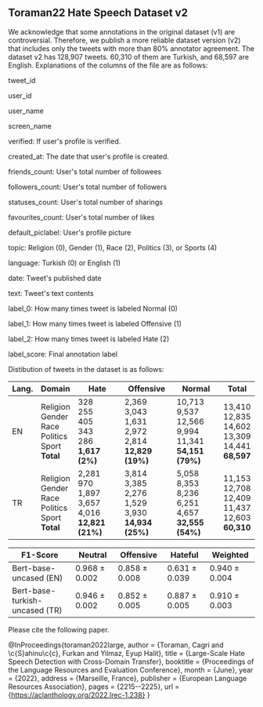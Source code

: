 ## Toraman22 Hate Speech Dataset v2 

We acknowledge that some annotations in the original dataset (v1) are controversial. Therefore, we publish a more reliable dataset version (v2) that includes only the tweets with more than 80% annotator agreement. The dataset v2 has 128,907 tweets. 60,310 of them are Turkish, and 68,597 are English. Explanations of the columns of the file are as follows:

tweet_id

user_id	

user_name	

screen_name

verified: If user's profile is verified.	

created_at: The date that user's profile is created.	

friends_count: User's total number of followees	

followers_count: User's total number of followers	

statuses_count: User's total number of sharings	

favourites_count: User's total number of likes	

default_piclabel: User's profile picture	

topic: Religion (0), Gender (1), Race (2), Politics (3), or Sports (4)

language: Turkish (0) or English (1)	

date: Tweet's published date	

text: Tweet's text contents

label_0: How many times tweet is labeled Normal (0)

label_1: How many times tweet is labeled Offensive (1)

label_2: How many times tweet is labeled Hate (2)	

label_score: Final annotation label

Distibution of tweets in the dataset is as follows:

| Lang. | Domain | Hate | Offensive | Normal | Total |
|----------|----------|----------|----------|----------|----------|
| EN | Religion<br>Gender<br>Race<br>Politics<br>Sport <br>  **Total**| 328<br>255<br>405<br>343<br>286 <br> **1,617 (2%)**| 2,369<br>3,043<br>1,631<br>2,972<br>2,814 <br> **12,829 (19%)** | 10,713<br>9,537<br>12,566<br>9,994<br>11,341 <br> **54,151 (79%)** | 13,410<br>12,835<br>14,602<br>13,309<br>14,441 <br> **68,597**
| TR | Religion<br>Gender<br>Race<br>Politics<br>Sport <br> **Total**| 2,281<br>970<br>1,897<br>3,657<br>4,016 <br> **12,821 (21%)**| 3,814<br>3,385<br>2,276<br>1,529<br>3,930 <br>  **14,934 (25%)** | 5,058<br>8,353<br>8,236<br>6,251<br>4,657 <br> **32,555 (54%)**| 11,153<br>12,708<br>12,409<br>11,437<br>12,603 <br> **60,310**


| F1-Score | Neutral | Offensive | Hateful | Weighted |
| ------------- | ------------- | ------------- | ------------- | ------------- |
| Bert-base-uncased (EN) | 0.968 ± 0.002 | 0.858 ± 0.008 | 0.631 ±  0.039 | 0.940 ± 0.004 |
| Bert-base-turkish-uncased (TR) | 0.946 ± 0.002 | 0.852 ± 0.005 | 0.887 ± 0.005 | 0.910 ± 0.003 |


Please cite the following paper.

@InProceedings{toraman2022large,
  author    = {Toraman, Cagri  and  \c{S}ahinu\c{c}, Furkan and Yilmaz, Eyup Halit},
  title     = {Large-Scale Hate Speech Detection with Cross-Domain Transfer},
  booktitle = {Proceedings of the Language Resources and Evaluation Conference},
  month     = {June},
  year      = {2022},
  address   = {Marseille, France},
  publisher = {European Language Resources Association},
  pages     = {2215--2225},
  url       = {https://aclanthology.org/2022.lrec-1.238}
}

